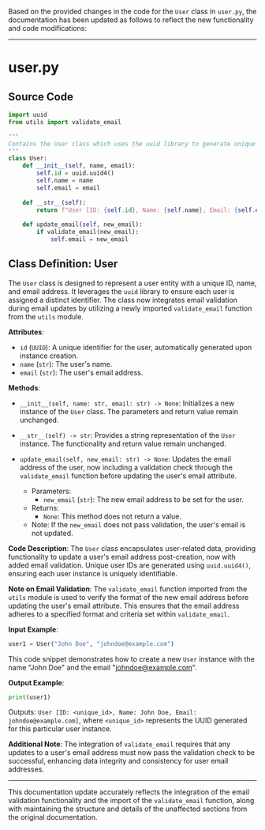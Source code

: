 Based on the provided changes in the code for the `User` class in `user.py`, the documentation has been updated as follows to reflect the new functionality and code modifications:

---

# user.py

## Source Code

```python
import uuid
from utils import validate_email

"""
Contains the User class which uses the uuid library to generate unique user IDs.
"""
class User:
    def __init__(self, name, email):
        self.id = uuid.uuid4()
        self.name = name
        self.email = email
    
    def __str__(self):
        return f"User [ID: {self.id}, Name: {self.name}, Email: {self.email}]"
    
    def update_email(self, new_email):
        if validate_email(new_email):
            self.email = new_email
```

## Class Definition: User

The `User` class is designed to represent a user entity with a unique ID, name, and email address. It leverages the `uuid` library to ensure each user is assigned a distinct identifier. The class now integrates email validation during email updates by utilizing a newly imported `validate_email` function from the `utils` module.

**Attributes**:

- `id` (`UUID`): A unique identifier for the user, automatically generated upon instance creation.
- `name` (`str`): The user's name.
- `email` (`str`): The user's email address.

**Methods**:

- `__init__(self, name: str, email: str) -> None`:
    Initializes a new instance of the `User` class. The parameters and return value remain unchanged.
    
- `__str__(self) -> str`:
    Provides a string representation of the `User` instance. The functionality and return value remain unchanged.
    
- `update_email(self, new_email: str) -> None`:
    Updates the email address of the user, now including a validation check through the `validate_email` function before updating the user's email attribute.
    - Parameters:
        - `new_email` (`str`): The new email address to be set for the user.
    - Returns:
        - `None`: This method does not return a value.
    - Note: If the `new_email` does not pass validation, the user's email is not updated.

**Code Description**: The `User` class encapsulates user-related data, providing functionality to update a user's email address post-creation, now with added email validation. Unique user IDs are generated using `uuid.uuid4()`, ensuring each user instance is uniquely identifiable.

**Note on Email Validation**: The `validate_email` function imported from the `utils` module is used to verify the format of the new email address before updating the user's email attribute. This ensures that the email address adheres to a specified format and criteria set within `validate_email`.

**Input Example**: 

```python
user1 = User("John Doe", "johndoe@example.com")
```
This code snippet demonstrates how to create a new `User` instance with the name "John Doe" and the email "johndoe@example.com".

**Output Example**:

```python
print(user1)
```
Outputs: `User [ID: <unique_id>, Name: John Doe, Email: johndoe@example.com]`, where `<unique_id>` represents the UUID generated for this particular user instance.

**Additional Note**: The integration of `validate_email` requires that any updates to a user's email address must now pass the validation check to be successful, enhancing data integrity and consistency for user email addresses.

--- 

This documentation update accurately reflects the integration of the email validation functionality and the import of the `validate_email` function, along with maintaining the structure and details of the unaffected sections from the original documentation.